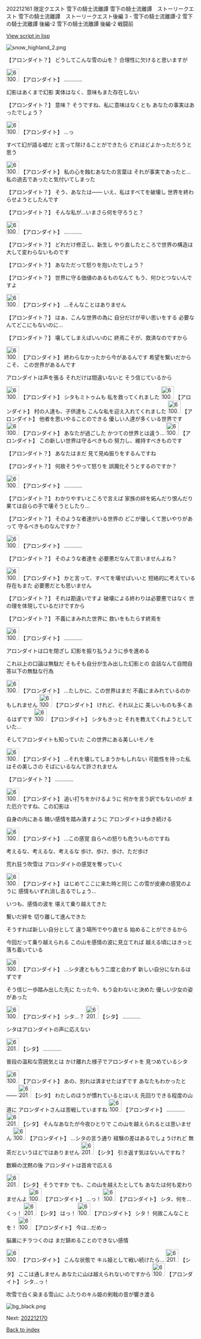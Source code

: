 202212161 限定クエスト 雪下の騎士流離譚 雪下の騎士流離譚　ストーリークエスト 雪下の騎士流離譚　ストーリークエスト後編 3 - 雪下の騎士流離譚-2 雪下の騎士流離譚 後編-2 雪下の騎士流離譚 後編-2 戦闘前

[View script in lisp](../scripts/202212161.txt)

![snow_highland_2.png](../images/backgrounds/snow_highland_2.png)

【アロンダイト？】
どうしてこんな雪の山を？
合理性に欠けると思いますが

<img src="../images/units/6100711.png" alt="6100711.png" height="34"/>
【アロンダイト】
…………

幻影はあくまで幻影
実体はなく、意味もまた存在しない

【アロンダイト？】
意味？
そうですね、私に意味はなくとも
あなたの事実はあったでしょう？

<img src="../images/units/6100711.png" alt="6100711.png" height="34"/>
【アロンダイト】
…っ

すべて幻が語る嘘だ
と言って除けることができたら
どれほどよかっただろうと思う

<img src="../images/units/6100711.png" alt="6100711.png" height="34"/>
【アロンダイト】
私の心を蝕むあなたの言葉は
それが事実であったと…
私の過去であったと気付いてしまった

【アロンダイト？】
そう、あなたは――
いえ、私はすべてを破壊し
世界を終わらせようとしたんです

【アロンダイト？】
そんな私が…いまさら何を守ろうと？

<img src="../images/units/6100711.png" alt="6100711.png" height="34"/>
【アロンダイト】
…………

【アロンダイト？】
どれだけ修正し、新生し
やり直したところで世界の構造は
大して変わらないものです

【アロンダイト？】
あなただって怒りを抱いたでしょう？

【アロンダイト？】
世界に守る価値のあるものなんて
もう、何ひとつないんですよ

<img src="../images/units/6100711.png" alt="6100711.png" height="34"/>
【アロンダイト】
…そんなことはありません

【アロンダイト？】
はぁ、こんな世界の為に
自分だけが辛い思いをする
必要なんてどこにもないのに…

【アロンダイト？】
壊してしまえばいいのに
終焉こそが、救済なのですから

<img src="../images/units/6100711.png" alt="6100711.png" height="34"/>
【アロンダイト】
終わらなかったから今があるんです
希望を繋いだからこそ、
この世界があるんです

アロンダイトは声を張る
それだけは間違いないと
そう信じているから

<img src="../images/units/6100711.png" alt="6100711.png" height="34"/>
【アロンダイト】
シタもミトゥムも
私を救ってくれました

<img src="../images/units/6100711.png" alt="6100711.png" height="34"/>
【アロンダイト】
村の人達も、子供達も
こんな私を迎え入れてくれました

<img src="../images/units/6100711.png" alt="6100711.png" height="34"/>
【アロンダイト】
他者を思いやることのできる
優しい人達が多くいる世界です

<img src="../images/units/6100711.png" alt="6100711.png" height="34"/>
【アロンダイト】
あなたが過ごした
かつての世界とは違う…

<img src="../images/units/6100711.png" alt="6100711.png" height="34"/>
【アロンダイト】
この新しい世界は守るべきもの
努力し、維持すべきものです

【アロンダイト？】
あなたはまだ
見て見ぬ振りをするんですね

【アロンダイト？】
何故そうやって怒りを
誤魔化そうとするのですか？

<img src="../images/units/6100711.png" alt="6100711.png" height="34"/>
【アロンダイト】
…………

【アロンダイト？】
わかりやすいところで言えば
家族の絆を妬んだり恨んだり
果ては自らの手で壊そうとしたり…

【アロンダイト？】
そのような者達がいる世界の
どこが優しくて思いやりがあって
守るべきものなんですか？

<img src="../images/units/6100711.png" alt="6100711.png" height="34"/>
【アロンダイト】
…………

【アロンダイト？】
そのような者達を
必要悪だなんて言いませんよね？

<img src="../images/units/6100711.png" alt="6100711.png" height="34"/>
【アロンダイト】
かと言って、すべてを壊せばいいと
短絡的に考えている存在もまた
必要悪だとも思いません

【アロンダイト？】
それは勘違いですよ
破壊による終わりは必要悪ではなく
世の理を体現しているだけですから

【アロンダイト？】
不義にまみれた世界に
救いをもたらす終焉を

<img src="../images/units/6100711.png" alt="6100711.png" height="34"/>
【アロンダイト】
…………

アロンダイトは口を閉ざし
幻影を振り払うように歩を進める

これ以上の口論は無駄だ
そもそも自分が生み出した幻影との
会話なんて自問自答以下の無駄な行為

<img src="../images/units/6100711.png" alt="6100711.png" height="34"/>
【アロンダイト】
…たしかに、この世界はまだ
不義にまみれているのかもしれません

<img src="../images/units/6100711.png" alt="6100711.png" height="34"/>
【アロンダイト】
けれど、それ以上に
美しいものも多くあるはずです

<img src="../images/units/6100711.png" alt="6100711.png" height="34"/>
【アロンダイト】
シタもきっと
それを教えてくれようとしていた…

そしてアロンダイトも知っていた
この世界にある美しいモノを

<img src="../images/units/6100711.png" alt="6100711.png" height="34"/>
【アロンダイト】
…それを壊してしまうかもしれない
可能性を持った私はその美しさの
そばにいるなんて許されません

【アロンダイト？】
…………

<img src="../images/units/6100711.png" alt="6100711.png" height="34"/>
【アロンダイト】
追い打ちをかけるように
何かを言う訳でもないのが
また厄介ですね、この幻影は

自身の内にある
醜い感情を踏み潰すように
アロンダイトは歩き続ける

<img src="../images/units/6100711.png" alt="6100711.png" height="34"/>
【アロンダイト】
…この感覚
自らへの怒りも危ういものですね

考えるな、考えるな、考えるな
歩け、歩け、歩け、ただ歩け

荒れ狂う吹雪は
アロンダイトの感覚を奪っていく

<img src="../images/units/6100711.png" alt="6100711.png" height="34"/>
【アロンダイト】
はじめてここに来た時と同じ
この雪が皮膚の感覚のように
感情もいずれ消し去るでしょう…

いつも、感情の波を
堪えて乗り越えてきた

繋いだ絆を
切り離して進んできた

そうすれば新しい自分として
違う場所でやり直せる
始めることができるから

今回だって乗り越えられる
この山を感情の波に見立てれば
越える頃にはきっと落ち着いている

<img src="../images/units/6100711.png" alt="6100711.png" height="34"/>
【アロンダイト】
…シタ達とももう二度と会わず
新しい自分になれるはずです

そう信じ一歩踏み出した先に
たった今、もう会わないと決めた
優しい少女の姿があった

<img src="../images/units/6100711.png" alt="6100711.png" height="34"/>
【アロンダイト】
シタ…？

<img src="../images/units/6201611.png" alt="6201611.png" height="34"/>
【シタ】
…………

シタはアロンダイトの声に応えない

<img src="../images/units/6201611.png" alt="6201611.png" height="34"/>
【シタ】
…………

普段の温和な雰囲気とは
かけ離れた様子でアロンダイトを
見つめているシタ

<img src="../images/units/6100711.png" alt="6100711.png" height="34"/>
【アロンダイト】
あの、別れは済ませたはずです
あなたもわかったと――

<img src="../images/units/6201611.png" alt="6201611.png" height="34"/>
【シタ】
わたしのほうが慣れているとはいえ
先回りできる程度の山道に
アロンダイトさんは苦戦していますね

<img src="../images/units/6100711.png" alt="6100711.png" height="34"/>
【アロンダイト】
…………

<img src="../images/units/6201611.png" alt="6201611.png" height="34"/>
【シタ】
そんなあなたが今夜ひとりで
この山を越えられるとは思いません

<img src="../images/units/6100711.png" alt="6100711.png" height="34"/>
【アロンダイト】
…シタの言う通り
経験の差はあるでしょうけれど
無茶だというほどではありません

<img src="../images/units/6201611.png" alt="6201611.png" height="34"/>
【シタ】
引き返す気はないんですね？

数瞬の沈黙の後
アロンダイトは首肯で応える

<img src="../images/units/6201611.png" alt="6201611.png" height="34"/>
【シタ】
そうですか
でも、この山を越えたとしても
あなたは何も変わりませんよ

<img src="../images/units/6100711.png" alt="6100711.png" height="34"/>
【アロンダイト】
…っ！

<img src="../images/units/6100711.png" alt="6100711.png" height="34"/>
【アロンダイト】
シタ、何を…くっ！

<img src="../images/units/6201611.png" alt="6201611.png" height="34"/>
【シタ】
はっ！

<img src="../images/units/6100711.png" alt="6100711.png" height="34"/>
【アロンダイト】
シタ！
何故こんなことを！

<img src="../images/units/6100711.png" alt="6100711.png" height="34"/>
【アロンダイト】
今は…だめっ

脳裏にチラつくのは
まだ鎮めることのできない感情

<img src="../images/units/6100711.png" alt="6100711.png" height="34"/>
【アロンダイト】
こんな状態で
キル姫として戦い続けたら…

<img src="../images/units/6201611.png" alt="6201611.png" height="34"/>
【シタ】
ここは通しません
あなたに山は越えられないのですから

<img src="../images/units/6100711.png" alt="6100711.png" height="34"/>
【アロンダイト】
シタ…っ！

吹雪で白く染まる雪山に
ふたりのキル姫の剣戟の音が響き渡る

![bg_black.png](../images/backgrounds/bg_black.png)


Next: [202212170](202212170.md)

[Back to index](index.md)
